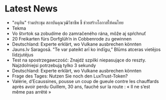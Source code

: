 # Latest News
-  "อนุทิน" ร่วมประชุม สถาบันคุณวุฒิวิชาชีพ ชี้ ช่วยสร้างโอกาสให้คนไทย
-  Tekma
-  Vo štvrtok sa zobudíme do zamračeného rána, môže aj spŕchnuť
-  20 Freikarten fürs Dorfglüh’n in Cobbenrode zu gewinnen
-  Deutschland: Experte erklärt, wo Vulkane ausbrechen könnten
-  Jauns.lv Saragosā. "Te var pateikt arī ko indīgu,” Blūms atceras vietējos līdzjutējus
-  Test na spostrzegawczość: Znajdź szpilki niepasujące do reszty. Najzdolniejsi potrzebują tylko 3 sekundy
-  Deutschland: Experte erklärt, wo Vulkane ausbrechen könnten
-  Frage des Tages: Nutzen Sie noch den LuxTrust-Token?
-  Valérie, d’Ecaussines, pousse un coup de gueule contre les chauffards après avoir perdu Guillem, 30 ans, fauché sur la route : « Il ne s’est même pas arrêté »
